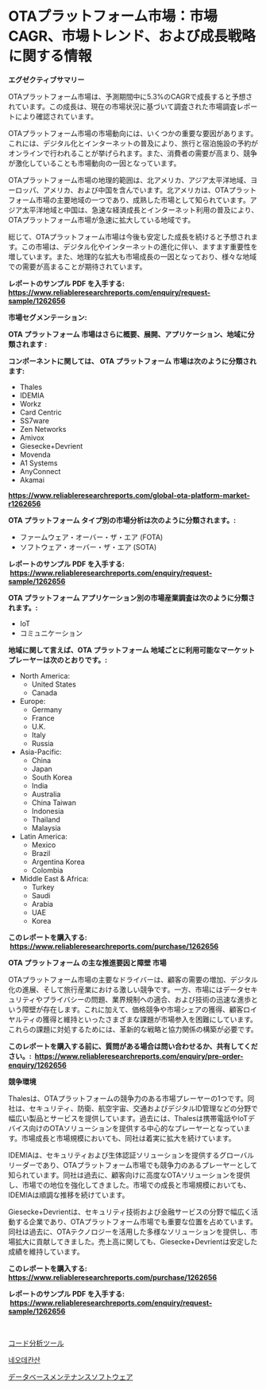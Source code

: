 <p><h1>OTAプラットフォーム市場：市場CAGR、市場トレンド、および成長戦略に関する情報</h1></p><p><strong>エグゼクティブサマリー</strong></p>
<p><p>OTAプラットフォーム市場は、予測期間中に5.3%のCAGRで成長すると予想されています。この成長は、現在の市場状況に基づいて調査された市場調査レポートにより確認されています。</p><p>OTAプラットフォーム市場の市場動向には、いくつかの重要な要因があります。これには、デジタル化とインターネットの普及により、旅行と宿泊施設の予約がオンラインで行われることが挙げられます。また、消費者の需要が高まり、競争が激化していることも市場動向の一因となっています。</p><p>OTAプラットフォーム市場の地理的範囲は、北アメリカ、アジア太平洋地域、ヨーロッパ、アメリカ、および中国を含んでいます。北アメリカは、OTAプラットフォーム市場の主要地域の一つであり、成熟した市場として知られています。アジア太平洋地域と中国は、急速な経済成長とインターネット利用の普及により、OTAプラットフォーム市場が急速に拡大している地域です。</p><p>総じて、OTAプラットフォーム市場は今後も安定した成長を続けると予想されます。この市場は、デジタル化やインターネットの進化に伴い、ますます重要性を増しています。また、地理的な拡大も市場成長の一因となっており、様々な地域での需要が高まることが期待されています。</p></p>
<p><strong>レポートのサンプル PDF を入手する: <a href="https://www.reliableresearchreports.com/enquiry/request-sample/1262656">https://www.reliableresearchreports.com/enquiry/request-sample/1262656</a></strong></p>
<p><strong>市場セグメンテーション:</strong></p>
<p><strong> OTA プラットフォーム 市場はさらに概要、展開、アプリケーション、地域に分類されます :</strong></p>
<p><strong>コンポーネントに関しては、 OTA プラットフォーム 市場は次のように分類されます: &nbsp;</strong></p>
<p><ul><li>Thales</li><li>IDEMIA</li><li>Workz</li><li>Card Centric</li><li>SS7ware</li><li>Zen Networks</li><li>Amivox</li><li>Giesecke+Devrient</li><li>Movenda</li><li>A1 Systems</li><li>AnyConnect</li><li>Akamai</li></ul></p>
<p><strong><a href="https://www.reliableresearchreports.com/global-ota-platform-market-r1262656">https://www.reliableresearchreports.com/global-ota-platform-market-r1262656</a></strong></p>
<p><strong> OTA プラットフォーム タイプ別の市場分析は次のように分類されます。:</strong></p>
<p><ul><li>ファームウェア・オーバー・ザ・エア (FOTA)</li><li>ソフトウェア・オーバー・ザ・エア (SOTA)</li></ul></p>
<p><strong>レポートのサンプル PDF を入手する: &nbsp;<a href="https://www.reliableresearchreports.com/enquiry/request-sample/1262656">https://www.reliableresearchreports.com/enquiry/request-sample/1262656</a></strong></p>
<p><strong> OTA プラットフォーム アプリケーション別の市場産業調査は次のように分類されます。:</strong></p>
<p><ul><li>IoT</li><li>コミュニケーション</li></ul></p>
<p><strong>地域に関して言えば、OTA プラットフォーム 地域ごとに利用可能なマーケットプレーヤーは次のとおりです。:</strong></p>
<p><ul>
    <li>
        North America:
        <ul>
            <li>United States</li>
            <li>Canada</li>
        </ul>
    </li>
    <li>
        Europe:
        <ul>
            <li>Germany</li>
            <li>France</li>
            <li>U.K.</li>
            <li>Italy</li>
            <li>Russia</li>
        </ul>
    </li>
    <li>
        Asia-Pacific:
        <ul>
            <li>China</li>
            <li>Japan</li>
            <li>South Korea</li>
            <li>India</li>
            <li>Australia</li>
            <li>China Taiwan</li>
            <li>Indonesia</li>
            <li>Thailand</li>
            <li>Malaysia</li>
        </ul>
    </li>
    <li>
        Latin America:
        <ul>
            <li>Mexico</li>
            <li>Brazil</li>
            <li>Argentina Korea</li>
            <li>Colombia</li>
        </ul>
    </li>
    <li>
        Middle East & Africa:
        <ul>
            <li>Turkey</li>
            <li>Saudi</li>
            <li>Arabia</li>
            <li>UAE</li>
            <li>Korea</li>
        </ul>
    </li>
    </ul></p>
<p><strong>このレポートを購入する: &nbsp;<a href="https://www.reliableresearchreports.com/purchase/1262656">https://www.reliableresearchreports.com/purchase/1262656</a></strong></p>
<p><strong>OTA プラットフォーム の主な推進要因と障壁 市場</strong></p>
<p><p>OTAプラットフォーム市場の主要なドライバーは、顧客の需要の増加、デジタル化の進展、そして旅行産業における激しい競争です。一方、市場にはデータセキュリティやプライバシーの問題、業界規制への適合、および技術の迅速な進歩という障壁が存在します。これに加えて、価格競争や市場シェアの獲得、顧客ロイヤルティの獲得と維持といったさまざまな課題が市場参入を困難にしています。これらの課題に対処するためには、革新的な戦略と協力関係の構築が必要です。</p></p>
<p><strong>このレポートを購入する前に、質問がある場合は問い合わせるか、共有してください。:&nbsp; <a href="https://www.reliableresearchreports.com/enquiry/pre-order-enquiry/1262656">https://www.reliableresearchreports.com/enquiry/pre-order-enquiry/1262656</a></strong></p>
<p><strong>競争環境</strong></p>
<p><p>Thalesは、OTAプラットフォームの競争力のある市場プレーヤーの1つです。同社は、セキュリティ、防衛、航空宇宙、交通およびデジタルID管理などの分野で幅広い製品とサービスを提供しています。過去には、Thalesは携帯電話やIoTデバイス向けのOTAソリューションを提供する中心的なプレーヤーとなっています。市場成長と市場規模においても、同社は着実に拡大を続けています。</p><p>IDEMIAは、セキュリティおよび生体認証ソリューションを提供するグローバルリーダーであり、OTAプラットフォーム市場でも競争力のあるプレーヤーとして知られています。同社は過去に、顧客向けに高度なOTAソリューションを提供し、市場での地位を強化してきました。市場での成長と市場規模においても、IDEMIAは順調な推移を続けています。</p><p>Giesecke+Devrientは、セキュリティ技術および金融サービスの分野で幅広く活動する企業であり、OTAプラットフォーム市場でも重要な位置を占めています。同社は過去に、OTAテクノロジーを活用した多様なソリューションを提供し、市場拡大に貢献してきました。売上高に関しても、Giesecke+Devrientは安定した成績を維持しています。</p></p>
<p><strong>このレポートを購入する: &nbsp; <a href="https://www.reliableresearchreports.com/purchase/1262656">https://www.reliableresearchreports.com/purchase/1262656</a></strong></p>
<p><strong>レポートのサンプル PDF を入手する: &nbsp;<a href="https://www.reliableresearchreports.com/enquiry/request-sample/1262656">https://www.reliableresearchreports.com/enquiry/request-sample/1262656</a></strong><strong></strong></p>
<p>&nbsp;</p>
<p><p><a href="https://github.com/Calvi3ynJerde867/Market-Research-Report-List-1/blob/main/219728718940.md">コード分析ツール</a></p><p><a href="https://github.com/RichardLueilwitz787/Market-Research-Report-List-1/blob/main/886502017709.md">네오데칸산</a></p><p><a href="https://github.com/JacksonWiza1924/Market-Research-Report-List-1/blob/main/925630118941.md">データベースメンテナンスソフトウェア</a></p></p>